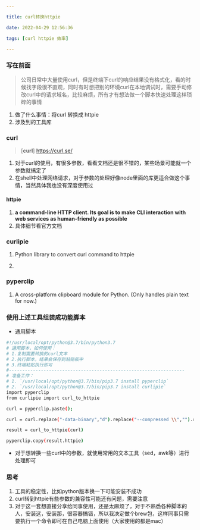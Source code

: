 ```yaml
---

title: curl转换httpie

date: 2022-04-29 12:56:36

tags: [curl httpie 效率]

---
```


### 写在前面

> 公司日常中大量使用curl，但是终端下curl的响应结果没有格式化，看的时候找字段很不直观，同时有时想把别的环境curl在本地调试时，需要手动修改curl中的请求域名，比较麻烦，所有才有想法做一个脚本快速处理这样琐碎的事情

1. 做了什么事情：将curl 转换成 httpie
1. 涉及到的工具库


### curl

> [**curl**]    https://curl.se/ 

1. 对于curl的使用，有很多参数，看看文档还是很不错的，某些场景可能就一个参数就搞定了
2. 在shell中处理网络请求，对于参数的处理好像node里面的库更适合做这个事情，当然具体我也没有深度使用过

#### httpie

> [httpie]: https://httpie.io/

1. **a command-line HTTP client. Its goal is to make CLI interaction with web services as human-friendly as possible**
1. 具体细节看官方文档

### curlipie

> [curlipie]: https://github.com/hongquan/CurliPie

1. Python library to convert curl command to httpie

2. [pip]: https://pypi.org/project/curlipie/

### pyperclip

> [pyperclip]: https://pypi.org/project/pyperclip/

1. A cross-platform clipboard module for Python. (Only handles plain text for now.)

### 使用上述工具组装成功能脚本

- 通用脚本

```bash
#!/usr/local/opt/python@3.7/bin/python3.7
# 通用脚本，如何使用：
# 1.复制需要转换的curl文本
# 2.执行脚本，结果会保存到粘贴板中
# 3.终端粘贴执行即可
#------------------------------------------------------------------
# 准备工作：
# 1. `/usr/local/opt/python@3.7/bin/pip3.7 install pyperclip`
# 2. `/usr/local/opt/python@3.7/bin/pip3.7 install curlipie`
import pyperclip
from curlipie import curl_to_httpie

curl = pyperclip.paste();

curl = curl.replace("-data-binary","d").replace("--compressed \\","").replace("--insecure","").replace("iPhone","IPHONE");

result = curl_to_httpie(curl)

pyperclip.copy(result.httpie)

```

- 对于想转换一些curl中的参数，就使用常用的文本工具（sed，awk等）进行处理即可

### 思考

1. 工具的稳定性，比如python版本换一下可能安装不成功
2. curl转到httpie有些参数的兼容性可能还有问题，需要注意
3. 对于这一套想直接分享给同事使用，还是太麻烦了，对于不熟悉各种脚本的人，安装这，安装那，很容器搞错，所以我决定做个brew包，这样同事只需要执行一个命令即可在自己电脑上面使用（大家使用的都是mac）

